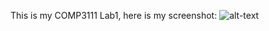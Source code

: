 This is my COMP3111 Lab1, here is my screenshot:
![alt-text](C:\Users\YUEPU\IdeaProjects\COMP3111LEx\src\COMP3111LEx.png)